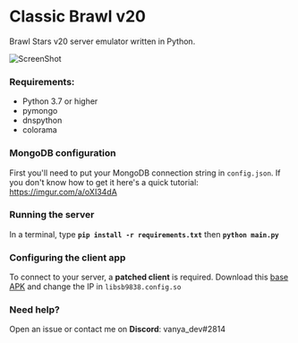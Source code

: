 # Classic Brawl v20

Brawl Stars v20 server emulator written in Python.

![ScreenShot](https://media.discordapp.net/attachments/711412740199022603/810686774220423199/unknown.png) 

### Requirements:
- Python 3.7 or higher
- pymongo
- dnspython
- colorama

### MongoDB configuration
First you'll need to put your MongoDB connection string in `config.json`. If you don't know how to get it here's a quick tutorial: https://imgur.com/a/oXI34dA

### Running the server
In a terminal, type __`pip install -r requirements.txt`__ then __`python main.py`__

### Configuring the client app
To connect to your server, a **patched client** is required. 
Download this [base APK](https://drive.google.com/file/d/1GYtNvucblPgtsHanN8T2eAKXzGQFa5i6/view?usp=drivesdk) and change the IP in `libsb9838.config.so`

### Need help?
Open an issue or contact me on **Discord**: vanya_dev#2814
